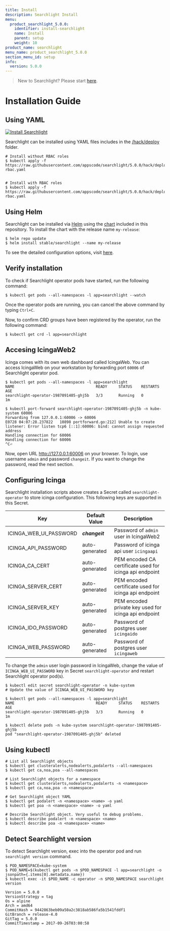 ```yaml
---
title: Install
description: Searchlight Install
menu:
  product_searchlight_5.0.0:
    identifier: install-searchlight
    name: Install
    parent: setup
    weight: 10
product_name: searchlight
menu_name: product_searchlight_5.0.0
section_menu_id: setup
info:
  version: 5.0.0
---
```


> New to Searchlight? Please start [here](/products/searchlight/5.0.0/concepts/README).

# Installation Guide

## Using YAML
[![Install Searchlight](https://img.youtube.com/vi/Po4yXrQuHtQ/0.jpg)](https://www.youtube-nocookie.com/embed/Po4yXrQuHtQ)

Searchlight can be installed using YAML files includes in the [/hack/deploy](https://github.com/appscode/searchlight/blob/master/hack/deploy) folder.

```console
# Install without RBAC roles
$ kubectl apply -f https://raw.githubusercontent.com/appscode/searchlight/5.0.0/hack/deploy/without-rbac.yaml


# Install with RBAC roles
$ kubectl apply -f https://raw.githubusercontent.com/appscode/searchlight/5.0.0/hack/deploy/with-rbac.yaml
```


## Using Helm
Searchlight can be installed via [Helm](https://helm.sh/) using the [chart](https://github.com/appscode/searchlight/blob/master/chart/stable/searchlight) included in this repository. To install the chart with the release name `my-release`:
```console
$ helm repo update
$ helm install stable/searchlight --name my-release
```
To see the detailed configuration options, visit [here](https://github.com/appscode/searchlight/tree/master/chart/stable/searchlight).


## Verify installation
To check if Searchlight operator pods have started, run the following command:
```console
$ kubectl get pods --all-namespaces -l app=searchlight --watch
```

Once the operator pods are running, you can cancel the above command by typing `Ctrl+C`.

Now, to confirm CRD groups have been registered by the operator, run the following command:
```console
$ kubectl get crd -l app=searchlight
```


## Accesing IcingaWeb2
Icinga comes with its own web dashboard called IcingaWeb. You can access IcingaWeb on your workstation by forwarding port `60006` of Searchlight operator pod.

```console
$ kubectl get pods --all-namespaces -l app=searchlight
NAME                                    READY     STATUS    RESTARTS   AGE
searchlight-operator-1987091405-ghj5b   3/3       Running   0          1m

$ kubectl port-forward searchlight-operator-1987091405-ghj5b -n kube-system 60006
Forwarding from 127.0.0.1:60006 -> 60006
E0728 04:07:28.237822   10898 portforward.go:212] Unable to create listener: Error listen tcp6 [::1]:60006: bind: cannot assign requested address
Handling connection for 60006
Handling connection for 60006
^C⏎
```

Now, open URL http://127.0.0.1:60006 on your browser. To login, use username `admin` and password `changeit`. If you want to change the password, read the next section.


## Configuring Icinga
Searchlight installation scripts above creates a Secret called `searchlight-operator` to store icinga configuration. This following keys are supported in this Secret.

| Key                    | Default Value  | Description                                             |
|------------------------|----------------|---------------------------------------------------------|
| ICINGA_WEB_UI_PASSWORD | _**changeit**_ | Password of `admin` user in IcingaWeb2                  |
| ICINGA_API_PASSWORD    | auto-generated | Password of icinga api user `icingaapi`                 |
| ICINGA_CA_CERT         | auto-generated | PEM encoded CA certificate used for icinga api endpoint |
| ICINGA_SERVER_CERT     | auto-generated | PEM encoded certificate used for icinga api endpoint    |
| ICINGA_SERVER_KEY      | auto-generated | PEM encoded private key used for icinga api endpoint    |
| ICINGA_IDO_PASSWORD    | auto-generated | Password of postgres user `icingaido`                   |
| ICINGA_WEB_PASSWORD    | auto-generated | Password of postgres user `icingaweb`                   |

To change the `admin` user login password in IcingaWeb, change the value of `ICINGA_WEB_UI_PASSWORD` key in Secret `searchlight-operator` and restart Searchlight operator pod(s).

```console
$ kubectl edit secret searchlight-operator -n kube-system
# Update the value of ICINGA_WEB_UI_PASSWORD key

$ kubectl get pods --all-namespaces -l app=searchlight
NAME                                    READY     STATUS    RESTARTS   AGE
searchlight-operator-1987091405-ghj5b   3/3       Running   0          1m

$ kubectl delete pods -n kube-system searchlight-operator-1987091405-ghj5b
pod "searchlight-operator-1987091405-ghj5b" deleted
```


## Using kubectl
```console
# List all Searchlight objects
$ kubectl get clusteralerts,nodealerts,podalerts --all-namespaces
$ kubectl get ca,noa,poa --all-namespaces

# List Searchlight objects for a namespace
$ kubectl get clusteralerts,nodealerts,podalerts -n <namespace>
$ kubectl get ca,noa,poa -n <namespace>

# Get Searchlight object YAML
$ kubectl get podalert -n <namespace> <name> -o yaml
$ kubectl get poa -n <namespace> <name> -o yaml

# Describe Searchlight object. Very useful to debug problems.
$ kubectl describe podalert -n <namespace> <name>
$ kubectl describe poa -n <namespace> <name>
```


## Detect Searchlight version
To detect Searchlight version, exec into the operator pod and run `searchlight version` command.

```console
$ POD_NAMESPACE=kube-system
$ POD_NAME=$(kubectl get pods -n $POD_NAMESPACE -l app=searchlight -o jsonpath={.items[0].metadata.name})
$ kubectl exec -it $POD_NAME -c operator -n $POD_NAMESPACE searchlight version

Version = 5.0.0
VersionStrategy = tag
Os = alpine
Arch = amd64
CommitHash = 9442863beb09a50a2c3818ab586fa5b1541fddf1
GitBranch = release-4.0
GitTag = 5.0.0
CommitTimestamp = 2017-09-26T03:00:58
```
